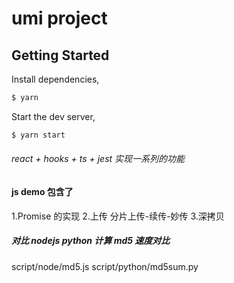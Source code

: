 # umi project

## Getting Started

Install dependencies,

```bash
$ yarn
```

Start the dev server,

```bash
$ yarn start
```
######  react + hooks + ts + jest 实现一系列的功能 
#### js demo 包含了  
1.Promise 的实现
2.上传 分片上传-续传-妙传 
3.深拷贝

##### 对比 nodejs python 计算 md5 速度对比 
script/node/md5.js
script/python/md5sum.py
